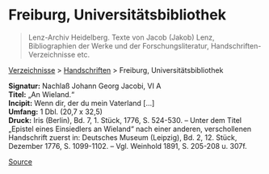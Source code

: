 # Freiburg, Universitätsbibliothek

> Lenz-Archiv Heidelberg. Texte von Jacob (Jakob) Lenz, Bibliographien der Werke und der Forschungsliteratur, Handschriften-Verzeichnisse etc.

[Verzeichnisse](moz-extension://d35bb3b2-ddfa-441d-8f41-a46474391c10/index.html) > [Handschriften](moz-extension://d35bb3b2-ddfa-441d-8f41-a46474391c10/index.html) > Freiburg, Universitätsbibliothek

**Signatur:** Nachlaß Johann Georg Jacobi, VI A  
**Titel:** „An Wieland.“  
**Incipit:** Wenn dir, der du mein Vaterland \[…\]  
**Umfang:** 1 Dbl. (20,7 x 32,5)  
**Druck:** Iris (Berlin), Bd. 7, 1. Stück, 1776, S. 524-530. – Unter dem Titel „Epistel eines Einsiedlers an Wieland“ nach einer anderen, verschollenen Handschrift zuerst in: Deutsches Museum (Leipzig), Bd. 2, 12. Stück, Dezember 1776, S. 1099-1102. – Vgl. Weinhold 1891, S. 205-208 u. 307f.


[Source](https://jacoblenz.de/verzeichnisse/handschriften/freiburg.html)
